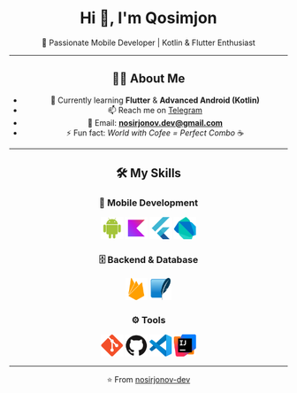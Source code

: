 <div align="center">

# Hi 👋, I'm Qosimjon  
🚀 Passionate Mobile Developer | Kotlin & Flutter Enthusiast  

---  

## 👨‍💻 About Me  
- 🌱 Currently learning **Flutter** & **Advanced Android (Kotlin)**  
- 📫 Reach me on [Telegram](https://t.me/nosirjonov_v)  
- 📧 Email: **nosirjonov.dev@gmail.com**  
- ⚡ Fun fact: *World with Cofee = Perfect Combo* ☕  

---

## 🛠️ My Skills  

### 📱 Mobile Development  
<p align="center">
  <img src="https://raw.githubusercontent.com/devicons/devicon/master/icons/android/android-original.svg" alt="Android" width="40" height="40"/> 
  <img src="https://raw.githubusercontent.com/devicons/devicon/master/icons/kotlin/kotlin-original.svg" alt="Kotlin" width="40" height="40"/> 
  <img src="https://raw.githubusercontent.com/devicons/devicon/master/icons/flutter/flutter-original.svg" alt="Flutter" width="40" height="40"/> 
  <img src="https://raw.githubusercontent.com/devicons/devicon/master/icons/dart/dart-original.svg" alt="Dart" width="40" height="40"/>
</p>

### 🗄️ Backend & Database  
<p align="center">
  <img src="https://raw.githubusercontent.com/devicons/devicon/master/icons/firebase/firebase-plain.svg" alt="Firebase" width="40" height="40"/> 
  <img src="https://raw.githubusercontent.com/devicons/devicon/master/icons/sqlite/sqlite-original.svg" alt="SQLite" width="40" height="40"/> 
</p>


### ⚙️ Tools  
<p align="center">
  <img src="https://raw.githubusercontent.com/devicons/devicon/master/icons/git/git-original.svg" alt="Git" width="40" height="40"/> 
  <img src="https://raw.githubusercontent.com/devicons/devicon/master/icons/github/github-original.svg" alt="GitHub" width="40" height="40"/> 
  <img src="https://raw.githubusercontent.com/devicons/devicon/master/icons/vscode/vscode-original.svg" alt="VS Code" width="40" height="40"/> 
  <img src="https://raw.githubusercontent.com/devicons/devicon/master/icons/intellij/intellij-original.svg" alt="IntelliJ IDEA" width="40" height="40"/> 
</p>

---

⭐️ From [nosirjonov-dev](https://github.com/nosirjonov-dev)

</div>
